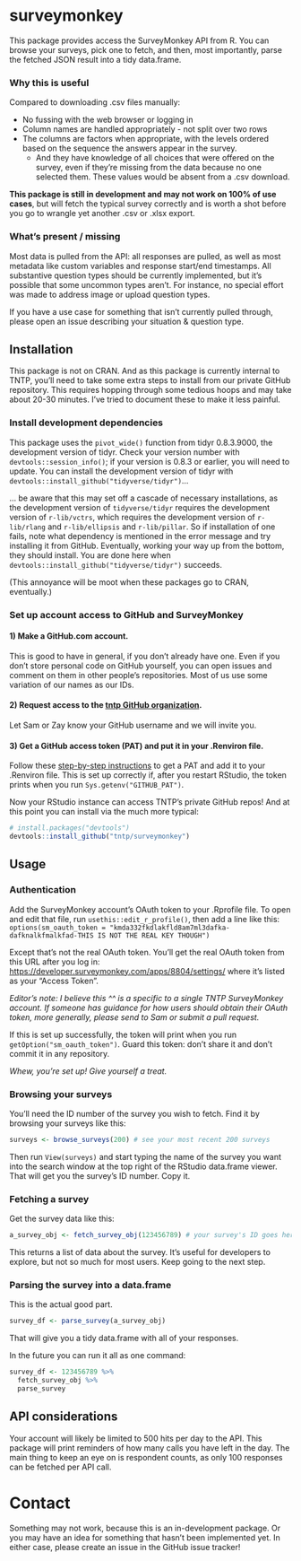 
<!-- README.md is generated from README.Rmd. Please edit that file -->

# surveymonkey

<!-- badges: start -->

<!-- badges: end -->

This package provides access the SurveyMonkey API from R. You can browse
your surveys, pick one to fetch, and then, most importantly, parse the
fetched JSON result into a tidy data.frame.

### Why this is useful

Compared to downloading .csv files manually:

  - No fussing with the web browser or logging in
  - Column names are handled appropriately - not split over two rows
  - The columns are factors when appropriate, with the levels ordered
    based on the sequence the answers appear in the survey.
      - And they have knowledge of all choices that were offered on the
        survey, even if they’re missing from the data because no one
        selected them. These values would be absent from a .csv
        download.

**This package is still in development and may not work on 100% of use
cases**, but will fetch the typical survey correctly and is worth a shot
before you go to wrangle yet another .csv or .xlsx export.

### What’s present / missing

Most data is pulled from the API: all responses are pulled, as well as
most metadata like custom variables and response start/end timestamps.
All substantive question types should be currently implemented, but it’s
possible that some uncommon types aren’t. For instance, no special
effort was made to address image or upload question types.

If you have a use case for something that isn’t currently pulled
through, please open an issue describing your situation & question type.

## Installation

This package is not on CRAN. And as this package is currently internal
to TNTP, you’ll need to take some extra steps to install from our
private GitHub repository. This requires hopping through some tedious
hoops and may take about 20-30 minutes. I’ve tried to document these to
make it less painful.

### Install development dependencies

This package uses the `pivot_wide()` function from tidyr 0.8.3.9000, the
development version of tidyr. Check your version number with
`devtools::session_info()`; if your version is 0.8.3 or earlier, you
will need to update. You can install the development version of tidyr
with `devtools::install_github("tidyverse/tidyr")`…

… be aware that this may set off a cascade of necessary installations,
as the development version of `tidyverse/tidyr` requires the development
version of `r-lib/vctrs`, which requires the development version of
`r-lib/rlang` and `r-lib/ellipsis` and `r-lib/pillar`. So if
installation of one fails, note what dependency is mentioned in the
error message and try installing it from GitHub. Eventually, working
your way up from the bottom, they should install. You are done here when
`devtools::install_github("tidyverse/tidyr")` succeeds.

(This annoyance will be moot when these packages go to CRAN,
eventually.)

### Set up account access to GitHub and SurveyMonkey

#### 1\) Make a GitHub.com account.

This is good to have in general, if you don’t already have one. Even if
you don’t store personal code on GitHub yourself, you can open issues
and comment on them in other people’s repositories. Most of us use some
variation of our names as our
IDs.

#### 2\) Request access to the [tntp GitHub organization](https://github.com/tntp/).

Let Sam or Zay know your GitHub username and we will invite
you.

#### 3\) Get a GitHub access token (PAT) and put it in your .Renviron file.

Follow these [step-by-step
instructions](https://happygitwithr.com/github-pat.html#step-by-step) to
get a PAT and add it to your .Renviron file. This is set up correctly
if, after you restart RStudio, the token prints when you run
`Sys.getenv("GITHUB_PAT")`.

Now your RStudio instance can access TNTP’s private GitHub repos\! And
at this point you can install via the much more typical:

``` r
# install.packages("devtools")
devtools::install_github("tntp/surveymonkey")
```

## Usage

### Authentication

Add the SurveyMonkey account’s OAuth token to your .Rprofile file. To
open and edit that file, run `usethis::edit_r_profile()`, then add a
line like this: `options(sm_oauth_token =
"kmda332fkdlakfld8am7ml3dafka-dafknalkfmalkfad-THIS IS NOT THE REAL KEY
THOUGH")`

Except that’s not the real OAuth token. You’ll get the real OAuth token
from this URL after you log in:
<https://developer.surveymonkey.com/apps/8804/settings/> where it’s
listed as your “Access Token”.

*Editor’s note: I believe this ^^ is a specific to a single TNTP
SurveyMonkey account. If someone has guidance for how users should
obtain their OAuth token, more generally, please send to Sam or submit a
pull request.*

If this is set up successfully, the token will print when you run
`getOption("sm_oauth_token")`. Guard this token: don’t share it and
don’t commit it in any repository.

*Whew, you’re set up\! Give yourself a treat.*

### Browsing your surveys

You’ll need the ID number of the survey you wish to fetch. Find it by
browsing your surveys like this:

``` r
surveys <- browse_surveys(200) # see your most recent 200 surveys
```

Then run `View(surveys)` and start typing the name of the survey you
want into the search window at the top right of the RStudio data.frame
viewer. That will get you the survey’s ID number. Copy it.

### Fetching a survey

Get the survey data like this:

``` r
a_survey_obj <- fetch_survey_obj(123456789) # your survey's ID goes here
```

This returns a list of data about the survey. It’s useful for developers
to explore, but not so much for most users. Keep going to the next step.

### Parsing the survey into a data.frame

This is the actual good part.

``` r
survey_df <- parse_survey(a_survey_obj)
```

That will give you a tidy data.frame with all of your responses.

In the future you can run it all as one command:

``` r
survey_df <- 123456789 %>%
  fetch_survey_obj %>%
  parse_survey
```

## API considerations

Your account will likely be limited to 500 hits per day to the API. This
package will print reminders of how many calls you have left in the day.
The main thing to keep an eye on is respondent counts, as only 100
responses can be fetched per API call.

# Contact

Something may not work, because this is an in-development package. Or
you may have an idea for something that hasn’t been implemented yet. In
either case, please create an issue in the GitHub issue tracker\!
